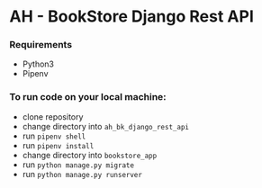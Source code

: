 # AH - BookStore Django Rest API

### Requirements 
- Python3
- Pipenv

### To run code on your local machine:

- clone repository
- change directory into `ah_bk_django_rest_api`
- run `pipenv shell`
- run `pipenv install`
- change directory into `bookstore_app`
- run `python manage.py migrate`
- run `python manage.py runserver`
